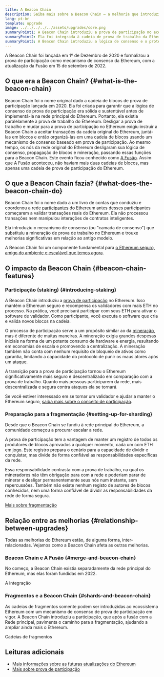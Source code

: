 ```yaml
---
title: A Beacon Chain
description: Saiba mais sobre a Beacon Chain — a melhoria que introduziu a prova de participação no Ethereum.
lang: pt-br
template: upgrade
image: ../../../../../assets/upgrades/core.png
summaryPoint1: A Beacon Chain introduziu a prova de participação no ecossistema Ethereum.
summaryPoint2: Ela foi integrada à cadeia de prova de trabalho da Ethereum original em setembro de 2022.
summaryPoint3: A Beacon Chain introduziu a lógica de consenso e o protocolo de propagação de boatos de bloco que agora protege a Ethereum.
---
```


<UpgradeStatus isShipped dateKey="page-upgrades-beacon-date">
  A Beacon Chain foi lançada em 1º de Dezembro de 2020 e formalizou a prova de participação como mecanismo de consenso da Ethereum, com a atualização da Fusão em 15 de setembro de 2022.
</UpgradeStatus>

## O que era a Beacon Chain? {#what-is-the-beacon-chain}

Beacon Chain foi o nome original dado a cadeia de blocos de prova de participação lançada em 2020. Ela foi criada para garantir que a lógica de consenso de prova de participação era sólida e sustentável antes de implementá-la na rede principal do Ethereum. Portanto, ela existia paralelamente à prova de trabalho do Ethereum. Desligar a prova de trabalho e mudar para a prova de participação no Ethereum exigiu instruir a Beacon Chain a aceitar transações da cadeia original do Ethereum, juntá-las em blocos e então organizá-las em uma cadeia de blocos usando um mecanismo de consenso baseado em prova de participação. Ao mesmo tempo, os nós da rede original do Ethereum desligaram sua lógica de consenso, propagação de blocos e mineração, passando essas funções para a Beacon Chain. Este evento ficou conhecido como [A Fusão](/upgrades/merge/). Assim que A Fusão aconteceu, não haviam mais duas cadeias de blocos, mas apenas uma cadeia de prova de participação do Ethereum.

## O que a Beacon Chain fazia? {#what-does-the-beacon-chain-do}

Beacon Chain foi o nome dado a um livro de contas que conduziu e coordenou a rede [participantes](/staking/) do Ethereum antes desses participantes começarem a validar transações reais do Ethereum. Ela não processou transações nem manipulou interações de contratos inteligentes.

Ela introduziu o mecanismo de consenso (ou "camada de consenso") que substituiu a mineração de prova de trabalho no Ethereum e trouxe melhorias significativas em relação ao antigo modelo.

A Beacon Chain foi um componente fundamental para [o Ethereum seguro, amigo do ambiente e escalável que temos agora](/upgrades/vision/).

## O impacto da Beacon Chain {#beacon-chain-features}

### Participação (staking) {#introducing-staking}

A Beacon Chain introduziu a [prova de participação](/developers/docs/consensus-mechanisms/pos/) no Ethereum. Isso mantém o Ethereum seguro e recompensa os validadores com mais ETH no processo. Na prática, você precisará participar com seus ETH para ativar o software de validador. Como participante, você executa o software que cria e valida novos blocos na cadeia.

O processo de participação serve a um propósito similar ao da [mineração](/developers/docs/mining/), mas é diferente de muitas maneiras. A mineração exigia grandes despesas iniciais na forma de um potente consumo de hardware e energia, resultando em economias de escala e promovendo a centralização. A mineração também não conta com nenhum requisito de bloqueio de ativos como garantia, limitando a capacidade do protocolo de punir os maus atores após um ataque.

A transição para a prova de participação tornou o Ethereum significativamente mais seguro e descentralizado em comparação com a prova de trabalho. Quanto mais pessoas participarem da rede, mais descentralizada e segura contra ataques ela se tornará.

<InfoBanner emoji=":money_bag:">
  Se você estiver interessado em se tornar um validador e ajudar a manter o Ethereum seguro, <a href="/staking/">saiba mais sobre o conceito de participação</a>.
</InfoBanner>

### Preparação para a fragmentação {#setting-up-for-sharding}

Desde que o Beacon Chain se fundiu à rede principal do Ethereum, a comunidade começou a procurar escalar a rede.

A prova de participação tem a vantagem de manter um registro de todos os produtores de blocos aprovados a qualquer momento, cada um com ETH em jogo. Este registro prepara o cenário para a capacidade de dividir e conquistar, mas divide de forma confiável as responsabilidades específicas da rede.

Essa responsabilidade contrasta com a prova de trabalho, na qual os mineradores não têm obrigação para com a rede e poderiam parar de minerar e desligar permanentemente seus nós num instante, sem repercussões. Também não existe nenhum registo de autores de blocos conhecidos, nem uma forma confiável de dividir as responsabilidades da rede de forma segura.

[Mais sobre fragmentação](/upgrades/sharding/)

## Relação entre as melhorias {#relationship-between-upgrades}

Todas as melhorias do Ethereum estão, de alguma forma, inter-relacionadas. Vejamos como a Beacon Chain afeta as outras melhorias.

### Beacon Chain e A Fusão {#merge-and-beacon-chain}

No começo, a Beacon Chain existia separadamente da rede principal do Ethereum, mas elas foram fundidas em 2022.

<ButtonLink to="/upgrades/merge/">
  A integração
</ButtonLink>

### Fragmentos e a Beacon Chain {#shards-and-beacon-chain}

As cadeias de fragmentos somente podem ser introduzidas ao ecossistema Ethereum com um mecanismo de consenso de prova de participação em vigor. A Beacon Chain introduziu a participação, que após a fusão com a Rede principal, pavimenta o caminho para a fragmentação, ajudando a ampliar ainda mais o Ethereum.

<ButtonLink to="/upgrades/sharding/">
  Cadeias de fragmentos
</ButtonLink>

## Leituras adicionais

- [Mais informações sobre as futuras atualizações do Ethereum](/roadmap/vision)
- [Mais sobre prova de participação](/developers/docs/consensus-mechanisms/pos)
